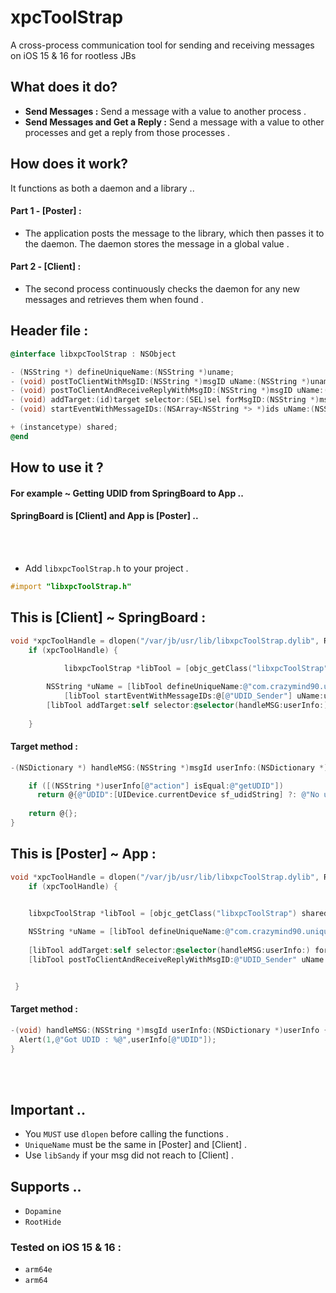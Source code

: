 # xpcToolStrap
A cross-process communication tool for sending and receiving messages on iOS 15 &amp; 16 for rootless JBs


## What does it do?

* **Send Messages :** Send a message with a value to another process .
* **Send Messages and Get a Reply :** Send a message with a value to other processes and get a reply from those processes .

## How does it work?

It functions as both a daemon and a library ..

#### Part 1 - [Poster] :
* The application posts the message to the library, which then passes it to the daemon. The daemon stores the message in a global value .


#### Part 2 - [Client] :
* The second process continuously checks the daemon for any new messages and retrieves them when found .


## Header file : 

```objective-c
@interface libxpcToolStrap : NSObject

- (NSString *) defineUniqueName:(NSString *)uname;
- (void) postToClientWithMsgID:(NSString *)msgID uName:(NSString *)uname userInfo:(NSDictionary *)dict;
- (void) postToClientAndReceiveReplyWithMsgID:(NSString *)msgID uName:(NSString *)uname userInfo:(NSDictionary *)dict;
- (void) addTarget:(id)target selector:(SEL)sel forMsgID:(NSString *)msgID uName:(NSString *)uName;
- (void) startEventWithMessageIDs:(NSArray<NSString *> *)ids uName:(NSString *)uName;

+ (instancetype) shared;
@end
```
## How to use it ?

#### For example ~ Getting UDID from SpringBoard to App ..
#### SpringBoard is [Client] and App is [Poster] ..
 
<br></br>
* Add `libxpcToolStrap.h` to your project .
```objective-c
#import "libxpcToolStrap.h"
```
 

## This is [Client] ~ SpringBoard :
```objective-c
void *xpcToolHandle = dlopen("/var/jb/usr/lib/libxpcToolStrap.dylib", RTLD_LAZY);
	if (xpcToolHandle) {
 
            libxpcToolStrap *libTool = [objc_getClass("libxpcToolStrap") shared];

  	    NSString *uName = [libTool defineUniqueName:@"com.crazymind90.uniqueName"];
            [libTool startEventWithMessageIDs:@[@"UDID_Sender"] uName:uName];
	    [libTool addTarget:self selector:@selector(handleMSG:userInfo:) forMsgID:@"UDID_Sender" uName:uName];
 
	}
```

#### Target method : 
```objective-c
-(NSDictionary *) handleMSG:(NSString *)msgId userInfo:(NSDictionary *)userInfo {

	if ([(NSString *)userInfo[@"action"] isEqual:@"getUDID"])
	  return @{@"UDID":[UIDevice.currentDevice sf_udidString] ?: @"No udid"};
	
	return @{};
}

```
  

## This is [Poster] ~ App :
```objective-c
void *xpcToolHandle = dlopen("/var/jb/usr/lib/libxpcToolStrap.dylib", RTLD_LAZY);
	if (xpcToolHandle) {


	libxpcToolStrap *libTool = [objc_getClass("libxpcToolStrap") shared];
	
	NSString *uName = [libTool defineUniqueName:@"com.crazymind90.uniqueName"];
	
	[libTool addTarget:self selector:@selector(handleMSG:userInfo:) forMsgID:@"UDID_Sender" uName:uName];
	[libTool postToClientAndReceiveReplyWithMsgID:@"UDID_Sender" uName:uName  userInfo:@{@"action":@"getUDID"}];


 }
```

#### Target method : 
```objective-c
-(void) handleMSG:(NSString *)msgId userInfo:(NSDictionary *)userInfo {
  Alert(1,@"Got UDID : %@",userInfo[@"UDID"]);
}
```
<br></br>
## Important ..
* You `MUST` use `dlopen` before calling the functions .
* `UniqueName` must be the same in [Poster] and [Client] .
* Use `libSandy` if your msg did not reach to [Client] .




## Supports ..

* `Dopamine`
* `RootHide`
  
### Tested on iOS 15 & 16 :

* `arm64e`
* `arm64`



